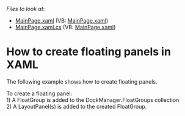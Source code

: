 <!-- default file list -->
*Files to look at*:

* [MainPage.xaml](./CS/DXDocking_FloatingPanels/MainPage.xaml) (VB: [MainPage.xaml](./VB/DXDocking_FloatingPanels/MainPage.xaml))
* [MainPage.xaml.cs](./CS/DXDocking_FloatingPanels/MainPage.xaml.cs) (VB: [MainPage.xaml](./VB/DXDocking_FloatingPanels/MainPage.xaml))
<!-- default file list end -->
# How to create floating panels in XAML


<p>The following example shows how to create floating panels.</p><p>To create a floating panel:<br />
1) A FloatGroup is added to the DockManager.FloatGroups collection<br />
2) A LayoutPanel(s) is added to the created FloatGroup.</p><p></p>

<br/>


